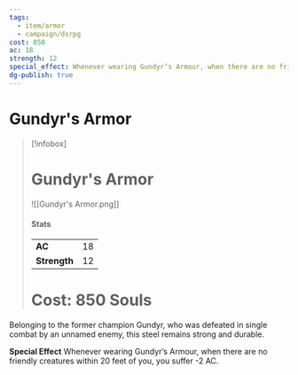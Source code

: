 ```yaml
---
tags:
  - item/armor
  - campaign/dsrpg
cost: 850
ac: 18
strength: 12
special_effect: Whenever wearing Gundyr’s Armour, when there are no friendly creatures within 20 feet of you, you suffer -2 AC.
dg-publish: true
---
```



# Gundyr's Armor
> [!infobox]
> # Gundyr's Armor
> ![[Gundyr's Armor.png]]
> #### Stats
> | | |
> | :-- | :-: |
> | **AC** | 18 |
> | **Strength** | 12 |
> # Cost: 850 Souls

Belonging to the former champion Gundyr, who was defeated in single combat by an unnamed enemy, this steel remains strong and durable.

**Special Effect**
Whenever wearing Gundyr’s Armour, when there are no friendly creatures within 20 feet of you, you suffer -2 AC.